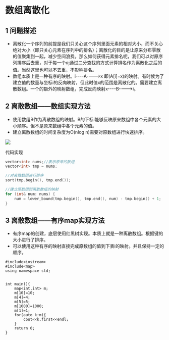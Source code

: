 # 数组离散化

## 1 问题描述


* 离散化一个序列的前提是我们只关心这个序列里面元素的相对大小，而不关心绝对大小（即只关心元素在序列中的排名）；离散化的目的是让原来分布零散的值聚集到一起，减少空间浪费。那么如何获得元素排名呢，我们可以对原序列排序后去重，对于每一个$a_i$通过二分查找的方式计算排名作为离散化之后的值。当然这里也可以不去重，不影响排名。
* 数组本质上是一种有序的映射。i----A---->x 即(A[i]=x)的映射。有时候为了建立值的数量与坐标i的反向映射，但此时值x的范围是离散化的。需要建立离散数组。一个的额外的映射数组，完成反向映射x----B---->i。

## 2 离散数组——数组实现方法

* 使用数组B作为离散数组的映射。B的下标i能够反映原来数组中各个元素的大小顺序。但不是原来数组中各个元素的值。
* 建立离散数组的时间复杂度为O(nlog n)需要对原数组进行快速排序。

![](image/2021-03-27-04-40-18.png)

代码实现
```C++
vector<int> nums;//表示原来的数组
vector<int> tmp = nums;

//对离散数组进行排序
sort(tmp.begin(), tmp.end());

//建立原数组到离散数组的映射
for (int& num: nums) {
    num = lower_bound(tmp.begin(), tmp.end(), num) - tmp.begin() + 1;
}
```

## 3 离散数组——有序map实现方法

* 有序map的创建，底层使用红黑树实现。本质上就是一种离散数组。根据键的大小进行了排序。
* 可以使用这种有序的映射直接完成原数组的值到下表i的映射。并且保持一定的顺序。
```
#include<iostream>
#include<map>
using namespace std;


int main(){
    map<int,int> m;
    m[10]=10;
    m[4]=4;
    m[5]=5;
    m[1000]=1000;
    m[1]=1;
    for(auto k:m){
        cout<<k.first<<endl;
    }
    return 0;
}
```